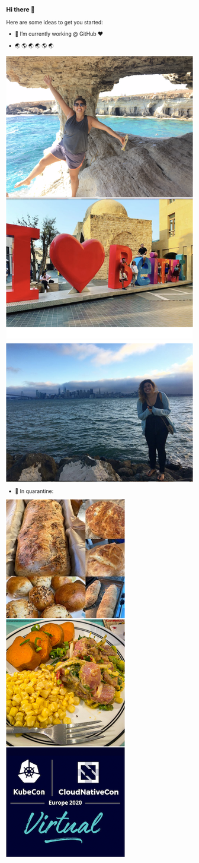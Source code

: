 ### Hi there 👋



Here are some ideas to get you started:

- 🔭 I’m currently working @ GitHub ❤️

- 🌏  🌎  🌏  🌏  🌎  🌏

![cy](https://github.com/skhalife/skhalife/blob/master/img/cy.png)  
![lb](https://github.com/skhalife/skhalife/blob/master/img/lb.png)  
![sf](https://github.com/skhalife/skhalife/blob/master/img/sf.png)  

- 🌱 In quarantine:

![bread](https://github.com/skhalife/skhalife/blob/master/img/bread.jpg)![ceviche](https://github.com/skhalife/skhalife/blob/master/img/ceviche.jpg)![kubecon](https://github.com/skhalife/skhalife/blob/master/img/kubecon.png)
